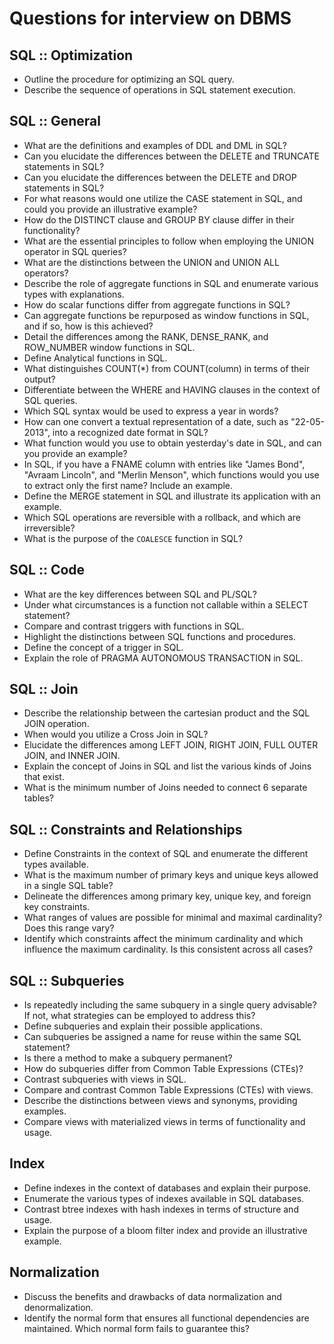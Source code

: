 # Questions for interview on DBMS

<!-- [:arrow_down: Tags legend](#tags-legend) at the end of the page. -->

## SQL :: Optimization

- Outline the procedure for optimizing an SQL query.
- Describe the sequence of operations in SQL statement execution.

## SQL :: General

- What are the definitions and examples of DDL and DML in SQL?
- Can you elucidate the differences between the DELETE and TRUNCATE statements in SQL?
- Can you elucidate the differences between the DELETE and DROP statements in SQL?
- For what reasons would one utilize the CASE statement in SQL, and could you provide an illustrative example?
- How do the DISTINCT clause and GROUP BY clause differ in their functionality?
- What are the essential principles to follow when employing the UNION operator in SQL queries?
- What are the distinctions between the UNION and UNION ALL operators?
- Describe the role of aggregate functions in SQL and enumerate various types with explanations.
- How do scalar functions differ from aggregate functions in SQL?
- Can aggregate functions be repurposed as window functions in SQL, and if so, how is this achieved?
- Detail the differences among the RANK, DENSE_RANK, and ROW_NUMBER window functions in SQL.
- Define Analytical functions in SQL.
- What distinguishes COUNT(*) from COUNT(column) in terms of their output?
- Differentiate between the WHERE and HAVING clauses in the context of SQL queries.
- Which SQL syntax would be used to express a year in words?
- How can one convert a textual representation of a date, such as "22-05-2013", into a recognized date format in SQL?
- What function would you use to obtain yesterday's date in SQL, and can you provide an example?
- In SQL, if you have a FNAME column with entries like "James Bond", "Avraam Lincoln", and "Merlin Menson", which functions would you use to extract only the first name? Include an example.
- Define the MERGE statement in SQL and illustrate its application with an example.
- Which SQL operations are reversible with a rollback, and which are irreversible?
- What is the purpose of the `COALESCE` function in SQL?

## SQL :: Code

- What are the key differences between SQL and PL/SQL?
- Under what circumstances is a function not callable within a SELECT statement?
- Compare and contrast triggers with functions in SQL.
- Highlight the distinctions between SQL functions and procedures.
- Define the concept of a trigger in SQL.
- Explain the role of PRAGMA AUTONOMOUS TRANSACTION in SQL.

## SQL :: Join

- Describe the relationship between the cartesian product and the SQL JOIN operation.
- When would you utilize a Cross Join in SQL?
- Elucidate the differences among LEFT JOIN, RIGHT JOIN, FULL OUTER JOIN, and INNER JOIN.
- Explain the concept of Joins in SQL and list the various kinds of Joins that exist.
- What is the minimum number of Joins needed to connect 6 separate tables?

## SQL :: Constraints and Relationships

- Define Constraints in the context of SQL and enumerate the different types available.
- What is the maximum number of primary keys and unique keys allowed in a single SQL table?
- Delineate the differences among primary key, unique key, and foreign key constraints.
- What ranges of values are possible for minimal and maximal cardinality? Does this range vary?
- Identify which constraints affect the minimum cardinality and which influence the maximum cardinality. Is this consistent across all cases?

## SQL :: Subqueries

- Is repeatedly including the same subquery in a single query advisable? If not, what strategies can be employed to address this?
- Define subqueries and explain their possible applications.
- Can subqueries be assigned a name for reuse within the same SQL statement?
- Is there a method to make a subquery permanent?
- How do subqueries differ from Common Table Expressions (CTEs)?
- Contrast subqueries with views in SQL.
- Compare and contrast Common Table Expressions (CTEs) with views.
- Describe the distinctions between views and synonyms, providing examples.
- Compare views with materialized views in terms of functionality and usage.

## Index

- Define indexes in the context of databases and explain their purpose.
- Enumerate the various types of indexes available in SQL databases.
- Contrast btree indexes with hash indexes in terms of structure and usage.
- Explain the purpose of a bloom filter index and provide an illustrative example.

## Normalization

- Discuss the benefits and drawbacks of data normalization and denormalization.
- Identify the normal form that ensures all functional dependencies are maintained. Which normal form fails to guarantee this?
